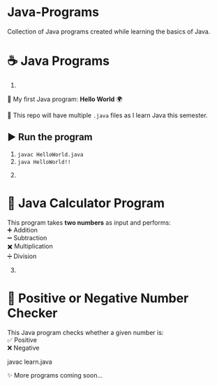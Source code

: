 # Java-Programs
Collection of Java programs created while learning the basics of Java.
# ☕ Java Programs  
1)
🚀 My first Java program: **Hello World** 🌍  

📂 This repo will have multiple `.java` files as I learn Java this semester.  

## ▶️ Run the program
1. `javac HelloWorld.java`  
2. `java HelloWorld!!`  


2)
# 🧮 Java Calculator Program  

This program takes **two numbers** as input and performs:  
➕ Addition  
➖ Subtraction  
✖️ Multiplication  
➗ Division  

3)
# 🔢 Positive or Negative Number Checker  

This Java program checks whether a given number is:  
✅ Positive  
❌ Negative  

   javac learn.java

✨ More programs coming soon...  
